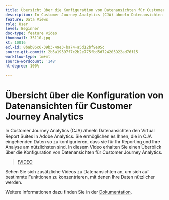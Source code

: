 ```yaml
---
title: Übersicht über die Konfiguration von Datenansichten für Customer Journey Analytics
description: In Customer Journey Analytics (CJA) ähneln Datenansichten den Virtual Report Suites in Adobe Analytics. Sie ermöglichen es Ihnen, die in CJA eingehenden Daten so zu konfigurieren, dass sie für Ihr Reporting und Ihre Analyse am nützlichsten sind. In diesem Video erhalten Sie einen Überblick über die Konfiguration von Datenansichten für Customer Journey Analytics.
feature: Data Views
role: User
level: Beginner
doc-type: feature video
thumbnail: 35110.jpg
kt: 10016
exl-id: 8bab86c6-39b3-49e3-ba74-a5d12bf9e05c
source-git-commit: 2b5a19397f7c2b2e775fbd5d724205922ad76f15
workflow-type: tm+mt
source-wordcount: '148'
ht-degree: 100%

---
```


# Übersicht über die Konfiguration von Datenansichten für Customer Journey Analytics

In Customer Journey Analytics (CJA) ähneln Datenansichten den Virtual Report Suites in Adobe Analytics. Sie ermöglichen es Ihnen, die in CJA eingehenden Daten so zu konfigurieren, dass sie für Ihr Reporting und Ihre Analyse am nützlichsten sind. In diesem Video erhalten Sie einen Überblick über die Konfiguration von Datenansichten für Customer Journey Analytics.

>[!VIDEO](https://video.tv.adobe.com/v/35110/?quality=12&learn=on)

Sehen Sie sich zusätzliche Videos zu Datenansichten an, um sich auf bestimmte Funktionen zu konzentrieren, mit denen Ihre Daten nützlicher werden.

Weitere Informationen dazu finden Sie in der [Dokumentation](https://experienceleague.adobe.com/docs/analytics-platform/using/cja-dataviews/data-views.html?lang=de).
